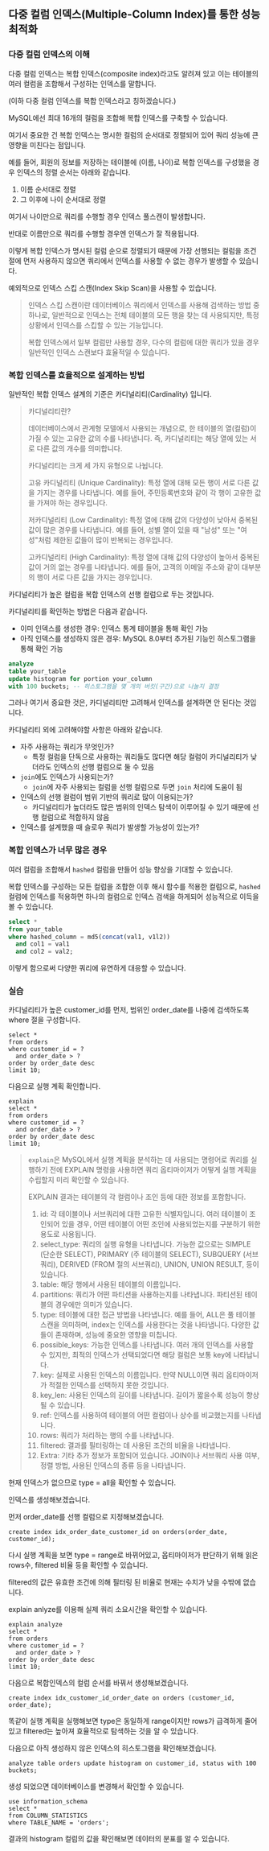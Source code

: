 ## 다중 컬럼 인덱스(Multiple-Column Index)를 통한 성능 최적화

### 다중 컬럼 인덱스의 이해

다중 컬럼 인덱스는 복합 인덱스(composite index)라고도 알려져 있고 이는 테이블의 여러 컬럼을 조합해서 구성하는 인덱스를 말합니다.

(이하 다중 컬럼 인덱스를 복합 인덱스라고 칭하겠습니다.)

MySQL에선 최대 16개의 컬럼을 조합해 복합 인덱스를 구축할 수 있습니다.

여기서 중요한 건 복합 인덱스는 명시한 컬럼의 순서대로 정렬되어 있어 쿼리 성능에 큰 영향을 미친다는 점입니다.

예를 들어, 회원의 정보를 저장하는 테이블에 (이름, 나이)로 복합 인덱스를 구성했을 경우 인덱스의 정렬 순서는 아래와 같습니다.

1. 이름 순서대로 정렬
2. 그 이후에 나이 순서대로 정렬

여기서 나이만으로 쿼리를 수행할 경우 인덱스 풀스캔이 발생합니다.

반대로 이름만으로 쿼리를 수행할 경우엔 인덱스가 잘 적용됩니다.

이렇게 복합 인덱스가 명시된 컬럼 순으로 정렬되기 때문에 가장 선행되는 컬럼을 조건절에 먼저 사용하지 않으면 쿼리에서 인덱스를 사용할 수 없는 경우가 발생할 수 있습니다.

예외적으로 인덱스 스킵 스캔(Index Skip Scan)을 사용할 수 있습니다.

> 인덱스 스킵 스캔이란 데이터베이스 쿼리에서 인덱스를 사용해 검색하는 방법 중 하나로, 일반적으로 인덱스는 전체 테이블의 모든 행을 찾는 데 사용되지만, 특정 상황에서 인덱스를 스킵할 수 있는 기능입니다.
> 
> 복합 인덱스에서 일부 컬럼만 사용할 경우, 다수의 컬럼에 대한 쿼리가 있을 경우 일반적인 인덱스 스캔보다 효율적일 수 있습니다.

### 복합 인덱스를 효율적으로 설계하는 방법

일반적인 복합 인덱스 설계의 기준은 카디널리티(Cardinality) 입니다.

> 카디널리티란?
> 
> 데이터베이스에서 관계형 모델에서 사용되는 개념으로, 한 테이블의 열(컬럼)이 가질 수 있는 고유한 값의 수를 나타냅니다. 즉, 카디널리티는 해당 열에 있는 서로 다른 값의 개수를 의미합니다.
> 
> 카디널리티는 크게 세 가지 유형으로 나뉩니다.
> 
> 고유 카디널리티 (Unique Cardinality): 특정 열에 대해 모든 행이 서로 다른 값을 가지는 경우를 나타냅니다. 예를 들어, 주민등록번호와 같이 각 행이 고유한 값을 가져야 하는 경우입니다.
> 
> 저카디널리티 (Low Cardinality): 특정 열에 대해 값의 다양성이 낮아서 중복된 값이 많은 경우를 나타냅니다. 예를 들어, 성별 열이 있을 때 "남성" 또는 "여성"처럼 제한된 값들이 많이 반복되는 경우입니다.
> 
> 고카디널리티 (High Cardinality): 특정 열에 대해 값의 다양성이 높아서 중복된 값이 거의 없는 경우를 나타냅니다. 예를 들어, 고객의 이메일 주소와 같이 대부분의 행이 서로 다른 값을 가지는 경우입니다.

카디널리티가 높은 컬럼을 복합 인덱스의 선행 컬럼으로 두는 것입니다.

카디널리티를 확인하는 방법은 다음과 같습니다.

* 이미 인덱스를 생성한 경우: 인덱스 통계 테이블을 통해 확인 가능
* 아직 인덱스를 생성하지 않은 경우: MySQL 8.0부터 추가된 기능인 히스토그램을 통해 확인 가능
```sql
analyze
table your_table
update histogram for portion your_column
with 100 buckets; -- 히스토그램을 몇 개의 버킷(구간)으로 나눌지 결정
```

그러나 여기서 중요한 것은, 카디널리티만 고려해서 인덱스를 설계하면 안 된다는 것입니다.

카디널리티 외에 고려해야할 사항은 아래와 같습니다.

- 자주 사용하는 쿼리가 무엇인가?
  - 특정 컬럼을 단독으로 사용하는 쿼리들도 많다면 해당 컬럼이 카디널리티가 낮더라도 인덱스의 선행 컬럼으로 둘 수 있음 
- `join`에도 인덱스가 사용되는가?
  - `join`에 자주 사용되는 컬럼을 선행 컬럼으로 두면 `join` 처리에 도움이 됨
- 인덱스의 선행 컬럼이 범위 기반의 쿼리로 많이 이용되는가?
  - 카디널리티가 높더라도 많은 범위의 인덱스 탐색이 이루어질 수 있기 때문에 선행 컬럼으로 적합하지 않음
- 인덱스를 설계했을 때 슬로우 쿼리가 발생할 가능성이 있는가?

### 복합 인덱스가 너무 많은 경우

여러 컬럼을 조합해서 `hashed` 컬럼을 만들어 성능 향상을 기대할 수 있습니다.

복합 인덱스를 구성하는 모든 컬럼을 조합한 이후 해시 함수를 적용한 컬럼으로, `hashed` 컬럼에 인덱스를 적용하면 하나의 컬럼으로 인덱스 검색을 하게되어 성능적으로 이득을 볼 수 있습니다.

```sql
select *
from your_table
where hashed_column = md5(concat(val1, v1l2))
  and col1 = val1
  and col2 = val2;
```

이렇게 함으로써 다양한 쿼리에 유연하게 대응할 수 있습니다.

### 실습

카디널리티가 높은 customer_id를 먼저, 범위인 order_date를 나중에 검색하도록 where 절을 구성합니다.

```mysql
select *
from orders
where customer_id = ?
  and order_date > ?
order by order_date desc
limit 10;
```

다음으로 실행 계획 확인합니다.

```mysql
explain
select *
from orders
where customer_id = ?
  and order_date > ?
order by order_date desc
limit 10;
```

> `explain`은 MySQL에서 실행 계획을 분석하는 데 사용되는 명령어로 쿼리를 실행하기 전에 EXPLAIN 명령을 사용하면 쿼리 옵티마이저가 어떻게 실행 계획을 수립할지 미리 확인할 수 있습니다. 
> 
> EXPLAIN 결과는 테이블의 각 컬럼이나 조인 등에 대한 정보를 포함합니다.
> 
> 1. id: 각 테이블이나 서브쿼리에 대한 고유한 식별자입니다. 여러 테이블이 조인되어 있을 경우, 어떤 테이블이 어떤 조인에 사용되었는지를 구분하기 위한 용도로 사용됩니다. 
> 2. select_type: 쿼리의 실행 유형을 나타냅니다. 가능한 값으로는 SIMPLE (단순한 SELECT), PRIMARY (주 테이블의 SELECT), SUBQUERY (서브쿼리), DERIVED (FROM 절의 서브쿼리), UNION, UNION RESULT, 등이 있습니다. 
> 3. table: 해당 행에서 사용된 테이블의 이름입니다. 
> 4. partitions: 쿼리가 어떤 파티션을 사용하는지를 나타냅니다. 파티션된 테이블의 경우에만 의미가 있습니다. 
> 5. type: 테이블에 대한 접근 방법을 나타냅니다. 예를 들어, ALL은 풀 테이블 스캔을 의미하며, index는 인덱스를 사용한다는 것을 나타냅니다. 다양한 값들이 존재하며, 성능에 중요한 영향을 미칩니다. 
> 6. possible_keys: 가능한 인덱스를 나타냅니다. 여러 개의 인덱스를 사용할 수 있지만, 최적의 인덱스가 선택되었다면 해당 컬럼은 보통 key에 나타납니다. 
> 7. key: 실제로 사용된 인덱스의 이름입니다. 만약 NULL이면 쿼리 옵티마이저가 적절한 인덱스를 선택하지 못한 것입니다. 
> 8. key_len: 사용된 인덱스의 길이를 나타냅니다. 길이가 짧을수록 성능이 향상될 수 있습니다. 
> 9. ref: 인덱스를 사용하여 테이블의 어떤 컬럼이나 상수를 비교했는지를 나타냅니다. 
> 10. rows: 쿼리가 처리하는 행의 수를 나타냅니다. 
> 11. filtered: 결과를 필터링하는 데 사용된 조건의 비율을 나타냅니다. 
> 12. Extra: 기타 추가 정보가 포함되어 있습니다. JOIN이나 서브쿼리 사용 여부, 정렬 방법, 사용된 인덱스의 종류 등을 나타냅니다.

현재 인덱스가 없으므로 type = all을 확인할 수 있습니다.

인덱스를 생성해보겠습니다.

먼저 order_date를 선행 컬럼으로 지정해보겠습니다. 

```mysql
create index idx_order_date_customer_id on orders(order_date, customer_id);
```

다시 실행 계획을 보면 type = range로 바뀌어있고, 옵티마이저가 판단하기 위해 읽은 rows수, filtered 비율 등을 확인할 수 있습니다.

filtered의 값은 유효한 조건에 의해 필터링 된 비율로 현재는 수치가 낮을 수밖에 없습니다.

explain anlyze를 이용해 실제 쿼리 소요시간을 확인할 수 있습니다.

```mysql
explain analyze
select *
from orders
where customer_id = ?
  and order_date > ?
order by order_date desc
limit 10;
```

다음으로 복합인덱스의 컬럼 순서를 바꿔서 생성해보겠습니다.

```mysql
create index idx_customer_id_order_date on orders (customer_id, order_date);
```

똑같이 실행 계획을 실행해보면 type은 동일하게 range이지만 rows가 급격하게 줄어있고 filtered는 높아져 효율적으로 탐색하는 것을 알 수 있습니다.

다음으로 아직 생성하지 않은 인덱스의 히스토그램을 확인해보겠습니다.

```mysql
analyze table orders update histogram on customer_id, status with 100 buckets;
```

생성 되었으면 데이터베이스를 변경해서 확인할 수 있습니다.

```mysql
use information_schema
select *
from COLUMN_STATISTICS
where TABLE_NAME = 'orders';
```

결과의 histogram 컬럼의 값을 확인해보면 데이터의 분표를 알 수 있습니다.